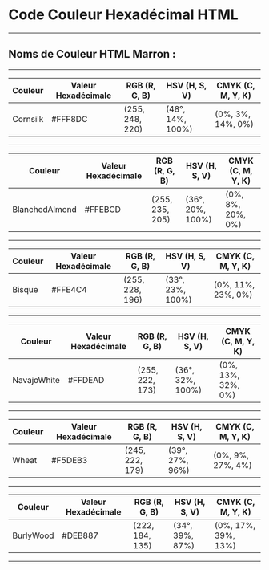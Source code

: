 # **Code Couleur Hexadécimal HTML**

---

## **Noms de Couleur HTML Marron :**

---

| Couleur  | Valeur Hexadécimale | RGB (R, G, B) | HSV (H, S, V)    | CMYK (C, M, Y, K) |
|----------|----------------------|---------------|------------------|-------------------|
| Cornsilk | #FFF8DC              | (255, 248, 220)| (48°, 14%, 100%)| (0%, 3%, 14%, 0%) |

---

| Couleur        | Valeur Hexadécimale | RGB (R, G, B) | HSV (H, S, V)     | CMYK (C, M, Y, K) |
|----------------|----------------------|---------------|-------------------|-------------------|
| BlanchedAlmond | #FFEBCD              | (255, 235, 205)| (36°, 20%, 100%) | (0%, 8%, 20%, 0%) |

---

| Couleur | Valeur Hexadécimale | RGB (R, G, B) | HSV (H, S, V)    | CMYK (C, M, Y, K) |
|---------|----------------------|---------------|------------------|-------------------|
| Bisque  | #FFE4C4              | (255, 228, 196)| (33°, 23%, 100%)| (0%, 11%, 23%, 0%)|

---

| Couleur      | Valeur Hexadécimale | RGB (R, G, B) | HSV (H, S, V)    | CMYK (C, M, Y, K) |
|--------------|----------------------|---------------|------------------|-------------------|
| NavajoWhite | #FFDEAD              | (255, 222, 173)| (36°, 32%, 100%)| (0%, 13%, 32%, 0%)|

---

| Couleur | Valeur Hexadécimale | RGB (R, G, B) | HSV (H, S, V)     | CMYK (C, M, Y, K) |
|---------|----------------------|---------------|-------------------|-------------------|
| Wheat   | #F5DEB3              | (245, 222, 179)| (39°, 27%, 96%)  | (0%, 9%, 27%, 4%) |

---

| Couleur   | Valeur Hexadécimale | RGB (R, G, B) | HSV (H, S, V)    | CMYK (C, M, Y, K) |
|-----------|----------------------|---------------|------------------|-------------------|
| BurlyWood | #DEB887              | (222, 184, 135)| (34°, 39%, 87%) | (0%, 17%, 39%, 13%)|

---

